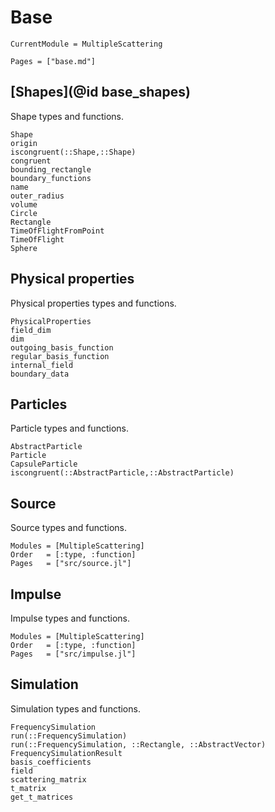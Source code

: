 # Base

```@meta
CurrentModule = MultipleScattering
```

```@contents
Pages = ["base.md"]
```

## [Shapes](@id base_shapes)

Shape types and functions.

```@docs
Shape
origin
iscongruent(::Shape,::Shape)
congruent
bounding_rectangle
boundary_functions
name
outer_radius
volume
Circle
Rectangle
TimeOfFlightFromPoint
TimeOfFlight
Sphere
```

## Physical properties

Physical properties types and functions.

```@docs
PhysicalProperties
field_dim
dim
outgoing_basis_function
regular_basis_function
internal_field
boundary_data
```

## Particles

Particle types and functions.

```@docs
AbstractParticle
Particle
CapsuleParticle
iscongruent(::AbstractParticle,::AbstractParticle)
```

## Source

Source types and functions.

```@autodocs
Modules = [MultipleScattering]
Order   = [:type, :function]
Pages   = ["src/source.jl"]
```

## Impulse

Impulse types and functions.

```@autodocs
Modules = [MultipleScattering]
Order   = [:type, :function]
Pages   = ["src/impulse.jl"]
```


## Simulation

Simulation types and functions.

```@docs
FrequencySimulation
run(::FrequencySimulation)
run(::FrequencySimulation, ::Rectangle, ::AbstractVector)
FrequencySimulationResult
basis_coefficients
field
scattering_matrix
t_matrix
get_t_matrices
```
